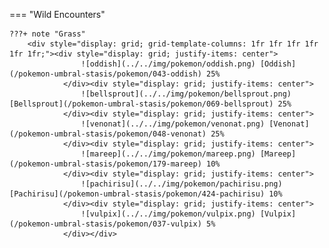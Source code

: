 

=== "Wild Encounters"


	???+ note "Grass"
		<div style="display: grid; grid-template-columns: 1fr 1fr 1fr 1fr 1fr 1fr;"><div style="display: grid; justify-items: center">
                    ![oddish](../../img/pokemon/oddish.png) [Oddish](/pokemon-umbral-stasis/pokemon/043-oddish) 25%
                </div><div style="display: grid; justify-items: center">
                    ![bellsprout](../../img/pokemon/bellsprout.png) [Bellsprout](/pokemon-umbral-stasis/pokemon/069-bellsprout) 25%
                </div><div style="display: grid; justify-items: center">
                    ![venonat](../../img/pokemon/venonat.png) [Venonat](/pokemon-umbral-stasis/pokemon/048-venonat) 25%
                </div><div style="display: grid; justify-items: center">
                    ![mareep](../../img/pokemon/mareep.png) [Mareep](/pokemon-umbral-stasis/pokemon/179-mareep) 10%
                </div><div style="display: grid; justify-items: center">
                    ![pachirisu](../../img/pokemon/pachirisu.png) [Pachirisu](/pokemon-umbral-stasis/pokemon/424-pachirisu) 10%
                </div><div style="display: grid; justify-items: center">
                    ![vulpix](../../img/pokemon/vulpix.png) [Vulpix](/pokemon-umbral-stasis/pokemon/037-vulpix) 5%
                </div></div>




